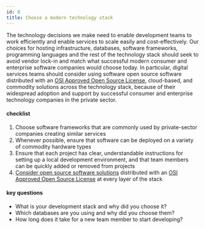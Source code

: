 ```yaml
---
id: 8
title: Choose a modern technology stack
---
```


The technology decisions we make need to enable development teams to work efficiently and enable services to scale easily and cost-effectively. Our choices for hosting infrastructure, databases, software frameworks, programming languages and the rest of the technology stack should seek to avoid vendor lock-in and match what successful modern consumer and enterprise software companies would choose today. In particular, digital services teams should consider using software open source software distributed with an [OSI Approved Open Source License](http://opensource.org/licenses), cloud-based, and commodity solutions across the technology stack, because of their widespread adoption and support by successful consumer and enterprise technology companies in the private sector.

#### checklist
1. Choose software frameworks that are commonly used by private-sector companies creating similar services
2. Whenever possible, ensure that software can be deployed on a variety of commodity hardware types
3. Ensure that each project has clear, understandable instructions for setting up a local development environment, and that team members can be quickly added or removed from projects
4. [Consider open source software solutions](http://www.whitehouse.gov/sites/default/files/omb/assets/egov_docs/memotociostechnologyneutrality.pdf) distributed with an [OSI Approved Open Source License](http://opensource.org/licenses) at every layer of the stack

#### key questions
- What is your development stack and why did you choose it?
- Which databases are you using and why did you choose them?
- How long does it take for a new team member to start developing?
